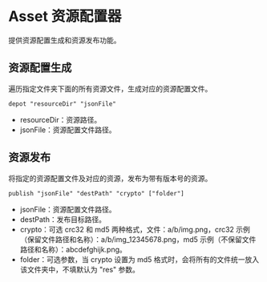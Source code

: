 # Asset 资源配置器

提供资源配置生成和资源发布功能。

## 资源配置生成

遍历指定文件夹下面的所有资源文件，生成对应的资源配置文件。

```
depot "resourceDir" "jsonFile"
```

* resourceDir：资源路径。
* jsonFile：资源配置文件路径。

## 资源发布

将指定的资源配置文件及对应的资源，发布为带有版本号的资源。

```
publish "jsonFile" "destPath" "crypto" ["folder"]
```

* jsonFile：资源配置文件路径。
* destPath：发布目标路径。
* crypto：可选 crc32 和 md5 两种格式，文件：a/b/img.png，crc32 示例（保留文件路径和名称）：a/b/img_12345678.png，md5 示例（不保留文件路径和名称）：abcdefghijk.png。
* folder：可选参数，当 crypto 设置为 md5 格式时，会将所有的文件统一放入该文件夹中，不填默认为 "res" 参数。
